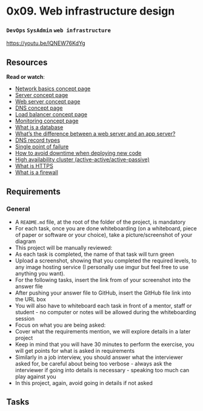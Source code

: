 # 0x09. Web infrastructure design
### `DevOps` `SysAdmin` `web infrastructure`

https://youtu.be/lQNEW76KdYg

## Resources
**Read or watch**:

* [Network basics concept page]()
* [Server concept page]()
* [Web server concept page]()
* [DNS concept page]()
* [Load balancer concept page]()
* [Monitoring concept page]()
* [What is a database]()
* [What’s the difference between a web server and an app server?]()
* [DNS record types]()
* [Single point of failure]()
* [How to avoid downtime when deploying new code]()
* [High availability cluster (active-active/active-passive)]()
* [What is HTTPS]()
* [What is a firewall]()

## Requirements
### General
* A `README.md` file, at the root of the folder of the project, is mandatory
* For each task, once you are done whiteboarding (on a whiteboard, piece of paper or software or your choice), take a picture/screenshot of your diagram
* This project will be manually reviewed:
* As each task is completed, the name of that task will turn green
* Upload a screenshot, showing that you completed the required levels, to any image hosting service (I personally use imgur but feel free to use anything you want).
* For the following tasks, insert the link from of your screenshot into the answer file
* After pushing your answer file to GitHub, insert the GitHub file link into the URL box
* You will also have to whiteboard each task in front of a mentor, staff or student - no computer or notes will be allowed during the whiteboarding session
* Focus on what you are being asked:
* Cover what the requirements mention, we will explore details in a later project
* Keep in mind that you will have 30 minutes to perform the exercise, you will get points for what is asked in requirements
* Similarly in a job interview, you should answer what the interviewer asked for, be careful about being too verbose - always ask the interviewer if going into details is necessary - speaking too much can play against you
* In this project, again, avoid going in details if not asked

## Tasks
